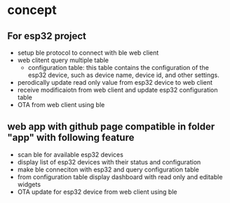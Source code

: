 # concept

## For esp32 project
- setup ble protocol to connect with ble web client
- web clitent query multiple table
    - configuration table: this table contains the configuration of the esp32 device, such as device name, device id, and other settings.
- perodically update read only value from esp32 device to web client
- receive modificaiotn from web client and update esp32 configuration table
- OTA from web client using ble


## web app with github page compatible in folder "app" with following feature
- scan ble for available esp32 devices
- display list of esp32 devices with their status and configuration
- make ble conneciton with esp32 and query configuration table
- from configuration table display dashboard with read only and editable widgets
- OTA update for esp32 device from web client using ble